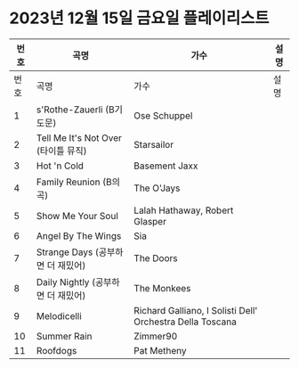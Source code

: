 # 2023년 12월 15일 금요일 플레이리스트

| 번호 | 곡명 | 가수 | 설명 |
|------|------|------|------|
| 번호 | 곡명 | 가수 | 설명 |
| 1 | s'Rothe-Zauerli (B기도문) | Ose Schuppel |  |
| 2 | Tell Me It's Not Over (타이틀 뮤직) | Starsailor |  |
| 3 | Hot 'n Cold | Basement Jaxx |  |
| 4 | Family Reunion (B의 곡) | The O'Jays |  |
| 5 | Show Me Your Soul | Lalah Hathaway, Robert Glasper |  |
| 6 | Angel By The Wings | Sia |  |
| 7 | Strange Days (공부하면 더 재밌어) | The Doors |  |
| 8 | Daily Nightly (공부하면 더 재밌어) | The Monkees |  |
| 9 | Melodicelli | Richard Galliano, I Solisti Dell' Orchestra Della Toscana |  |
| 10 | Summer Rain | Zimmer90 |  |
| 11 | Roofdogs | Pat Metheny |  |
